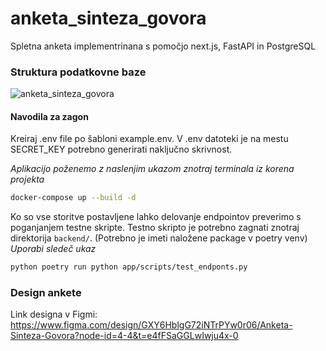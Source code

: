 # anketa_sinteza_govora
Spletna anketa implementrinana s pomočjo next.js, FastAPI in PostgreSQL

### Struktura podatkovne baze
![anketa_sinteza_govora](https://github.com/user-attachments/assets/82d837e6-f5a1-4d28-884f-d8eebc943ad0)

#### Navodila za zagon
Kreiraj .env file po šabloni example.env. V .env datoteki je na mestu SECRET_KEY potrebno generirati naključno skrivnost.

*Aplikacijo poženemo z naslenjim ukazom znotraj terminala iz korena projekta*
```bash
docker-compose up --build -d
```

Ko so vse storitve postavljene lahko delovanje endpointov preverimo s poganjanjem testne skripte. Testno skripto je potrebno zagnati znotraj direktorija `backend/`. (Potrebno je imeti naložene package v poetry venv)
*Uporabi sledeč ukaz*
```bash
python poetry run python app/scripts/test_endponts.py
```

### Design ankete
Link designa v Figmi: https://www.figma.com/design/GXY6HblgG72iNTrPYw0r06/Anketa-Sinteza-Govora?node-id=4-4&t=e4fFSaGGLwIwju4x-0
